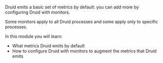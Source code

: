 Druid emits a basic set of metrics by default: you can add more by configuring Druid with monitors.

Some monitors apply to all Druid processes and some apply only to specific processes.

In this module you will learn:

- What metrics Druid emits by default
- How to configure Druid with monitors to augment the metrics that Druid emits
